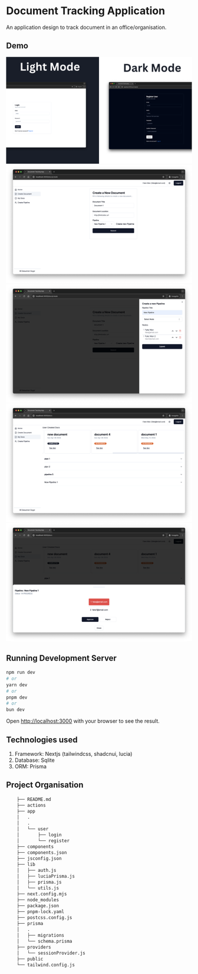 # Document Tracking Application
An application design to track document in an office/organisation.

## Demo
![app-screenshot-1](public/light:dark.png)
![app-screenshot-2](public/demo-5.png)
![app-screenshot-3](public/demo-1.png)
![app-screenshot-4](public/demo-2.png)
![app-screenshot-5](public/demo-3.png)

## Running Development Server

```bash
npm run dev
# or
yarn dev
# or
pnpm dev
# or
bun dev
```
Open [http://localhost:3000](http://localhost:3000) with your browser to see the result.


## Technologies used
1. Framework: Nextjs (tailwindcss, shadcnui, lucia)
2. Database: Sqlite
3. ORM: Prisma

## Project Organisation

        ├── README.md
        ├── actions
        ├── app
        │   .
        │   .
        │   └── user
        │       ├── login
        │       └── register
        ├── components
        ├── components.json
        ├── jsconfig.json
        ├── lib
        │   ├── auth.js
        │   ├── luciaPrisma.js
        │   ├── prisma.js
        │   └── utils.js
        ├── next.config.mjs
        ├── node_modules
        ├── package.json
        ├── pnpm-lock.yaml
        ├── postcss.config.js
        ├── prisma
        │   .
        │   ├── migrations
        │   └── schema.prisma
        ├── providers
        │   └── sessionProvider.js
        ├── public
        └── tailwind.config.js

